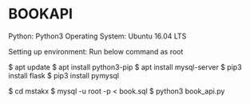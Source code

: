 # BOOKAPI

Python: Python3
Operating System: Ubuntu 16.04 LTS

Setting up environment:
Run below command as root

$ apt update
$ apt install python3-pip
$ apt install mysql-server
$ pip3 install flask
$ pip3 install pymysql


$ cd mstakx
$ mysql -u root -p < book.sql
$ python3 book_api.py
